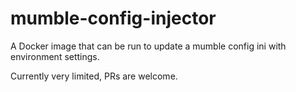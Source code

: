 # mumble-config-injector
A Docker image that can be run to update a mumble config ini with environment settings.


Currently very limited, PRs are welcome.
